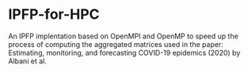 # IPFP-for-HPC

An IPFP implentation based on OpenMPI and OpenMP to speed up the process of computing the aggregated matrices used in the paper: Estimating, monitoring, and forecasting COVID-19 epidemics (2020) by Albani et al.
